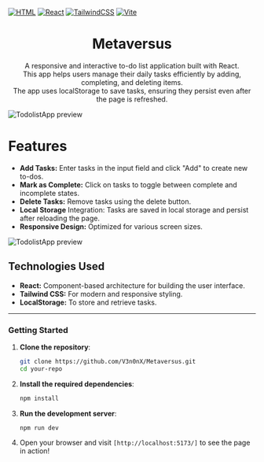 

<div id="top"></div>

[![HTML](https://img.shields.io/badge/HTML-%23E34F26.svg?logo=html5&logoColor=white)](#)
[![React](https://img.shields.io/badge/React-%2320232a.svg?logo=react&logoColor=%2361DAFB)](#)
[![TailwindCSS](https://img.shields.io/badge/Tailwind%20CSS-%2338B2AC.svg?logo=tailwind-css&logoColor=white)](#)
[![Vite](https://img.shields.io/badge/Vite-646CFF?logo=vite&logoColor=fff)](#)



<div align="center">
  <h1 align="center">Metaversus</h1>
  <p>
    A responsive and interactive to-do list application built with React.</br>
    This app helps users manage their daily tasks efficiently by adding, completing, and deleting items.</br>
    The app uses localStorage to save tasks, ensuring they persist even after the page is refreshed.
  </p>
</div>

![TodolistApp preview](./public/todolistapp.prev.png)

# Features

- **Add Tasks:** Enter tasks in the input field and click "Add" to create new to-dos.
- **Mark as Complete:** Click on tasks to toggle between complete and incomplete states.
- **Delete Tasks:** Remove tasks using the delete button.
- **Local Storage** Integration: Tasks are saved in local storage and persist after reloading the page.
- **Responsive Design:** Optimized for various screen sizes.

![TodolistApp preview](./public/todolistapp.prev.png)

## Technologies Used

- **React:** Component-based architecture for building the user interface.
- **Tailwind CSS:** For modern and responsive styling.
- **LocalStorage:** To store and retrieve tasks.

---

### Getting Started

1. **Clone the repository**:
    ```bash
    git clone https://github.com/V3n0nX/Metaversus.git
    cd your-repo
    ```

2. **Install the required dependencies**:
    ```bash
    npm install
    ```

4. **Run the development server**:
    ```bash
    npm run dev
    ```

5. Open your browser and visit `[http://localhost:5173/]` to see the page in action!

